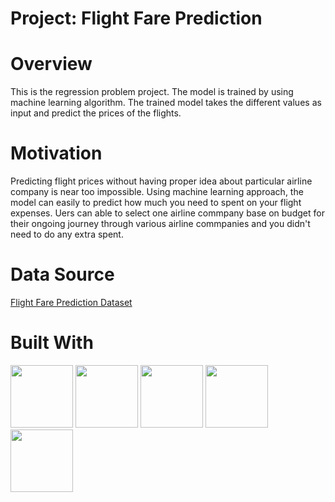 # **Project: Flight Fare Prediction**

# **Overview**
This is the regression problem project. The model is trained by using machine learning algorithm. The trained model takes the different values as input and predict the prices of the flights.

# **Motivation**
Predicting flight prices without having proper idea about particular airline company is near too impossible. Using machine learning approach, the model can easily to predict how much you need to spent on your flight expenses. Uers can able to select one airline commpany base on budget for their ongoing journey through various airline commpanies and you didn't need to do any extra spent.

#  **Data Source**
[Flight Fare Prediction Dataset](https://www.kaggle.com/nikhilmittal/flight-fare-prediction-mh)

# Built With
<img src="https://user-images.githubusercontent.com/50701303/110054888-0b14ce00-7d84-11eb-9d2a-fcec1cbe282a.jpg" width="100" height="100"/>    <img src="https://user-images.githubusercontent.com/50701303/110054671-a2c5ec80-7d83-11eb-806b-6fabe3c6141a.png" width="100" height="100"/>
<img src="https://user-images.githubusercontent.com/50701303/110055120-7b235400-7d84-11eb-9f63-0b4b63ee26e7.png" width="100" height="100"/>     <img src="https://user-images.githubusercontent.com/50701303/110055270-cb021b00-7d84-11eb-923a-0d2ea158adf7.png" width="100" height="100"/>    <img src="https://user-images.githubusercontent.com/50701303/110053960-5cbc5900-7d82-11eb-98f4-0ebe26222aa0.png" width="100" height="100"/>               

